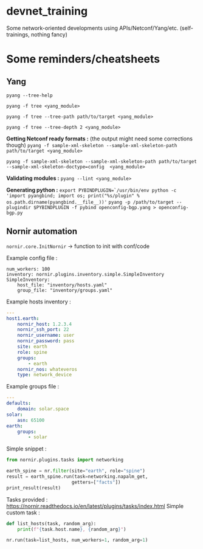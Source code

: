 # devnet_training
Some network-oriented developments using APIs/Netconf/Yang/etc. (self-trainings, nothing fancy)

# Some reminders/cheatsheets

## Yang

``pyang --tree-help``

``pyang -f tree <yang_module>``

``pyang -f tree --tree-path path/to/target <yang_module>``

``pyang -f tree --tree-depth 2 <yang_module>``

**Getting Netconf ready formats :** (the output might need some corrections though)
``pyang -f sample-xml-skeleton --sample-xml-skeleton-path path/to/target <yang_module>``

``pyang -f sample-xml-skeleton --sample-xml-skeleton-path path/to/target --sample-xml-skeleton-doctype=config  <yang_module>``


**Validating modules :**
``pyang --lint <yang_module>``

**Generating python :**
``export PYBINDPLUGIN=`/usr/bin/env python -c 'import pyangbind; import os; print("%s/plugin" % os.path.dirname(pyangbind.__file__))'``
``pyang -p /path/to/target --plugindir $PYBINDPLUGIN -f pybind openconfig-bgp.yang > openconfig-bgp.py``


## Nornir automation

``nornir.core.InitNornir`` -> function to init with conf/code

Example config file : 
```
num_workers: 100
inventory: nornir.plugins.inventory.simple.SimpleInventory
SimpleInventory:
    host_file: "inventory/hosts.yaml"
    group_file: "inventory/groups.yaml"
```
Example hosts inventory :
```yaml
---
host1.earth:
    nornir_host: 1.2.3.4
    nornir_ssh_port: 22
    nornir_username: user
    nornir_password: pass
    site: earth
    role: spine
    groups:
        - earth
    nornir_nos: whateveros
    type: network_device
```
Example groups file : 
```yaml
---
defaults:
    domain: solar.space
solar:
    asn: 65100
earth:
    groups:
        - solar
```
Simple snippet : 
```python
from nornir.plugins.tasks import networking

earth_spine = nr.filter(site="earth", role="spine")
result = earth_spine.run(task=networking.napalm_get,
                        getters=["facts"])
print_result(result)
```
Tasks provided : https://nornir.readthedocs.io/en/latest/plugins/tasks/index.html
Simple custom task : 
```python
def list_hosts(task, random_arg):
    print(f"{task.host.name}, {random_arg}")

nr.run(task=list_hosts, num_workers=1, random_arg=1)
```
